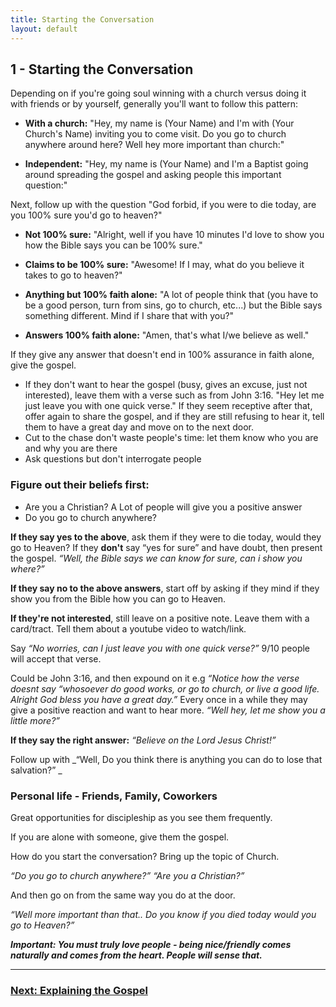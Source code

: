 ```yaml
---
title: Starting the Conversation
layout: default
---
```

## 1 - Starting the Conversation

Depending on if you're going soul winning with a church versus doing it with friends or by yourself, generally you'll want to follow this pattern:

* **With a church:** "Hey, my name is (Your Name) and I'm with (Your Church's Name) inviting you to come visit. Do you go to church anywhere around here? Well hey more important than church:"

* **Independent:** "Hey, my name is (Your Name) and I'm a Baptist going around spreading the gospel and asking people this important question:"

Next, follow up with the question "God forbid, if you were to die today, are you 100% sure you'd go to heaven?"

* **Not 100% sure:** "Alright, well if you have 10 minutes I'd love to show you how the Bible says you can be 100% sure."

* **Claims to be 100% sure:** "Awesome! If I may, what do you believe it takes to go to heaven?"

* **Anything but 100% faith alone:** "A lot of people think that (you have to be a good person, turn from sins, go to church, etc...) but the Bible says something different. Mind if I share that with you?"

* **Answers 100% faith alone:** "Amen, that's what I/we believe as well."

If they give any answer that doesn't end in 100% assurance in faith alone, give the gospel.

* If they don't want to hear the gospel (busy, gives an excuse, just not interested), leave them with a verse such as from John 3:16. "Hey let me just leave you with one quick verse." If they seem receptive after that, offer again to share the gospel, and if they are still refusing to hear it, tell them to have a great day and move on to the next door.
* Cut to the chase don't waste people's time: let them know who you are and why you are there
* Ask questions but don't interrogate people

### Figure out their beliefs first:
* Are you a Christian? A Lot of people will give you a positive answer
* Do you go to church anywhere?

**If they say yes to the above**, ask them if they were to die today, would they go to Heaven? If they __don't__ say “yes for sure” and have doubt, then present the gospel. _“Well, the Bible says we can know for sure, can i show you where?”_

**If they say no to the above answers**, start off by asking if they mind if they show you from the Bible how you can go to Heaven.

**If they're not interested**, still leave on a positive note. Leave them with a card/tract. Tell them about a youtube video to watch/link. 

Say _“No worries, can I just leave you with one quick verse?”_ 9/10 people will accept that verse.

Could be John 3:16, and then expound on it e.g _“Notice how the verse doesnt say “whosoever do good works, or go to church, or live a good life. Alright God bless you have a great day.”_ Every once in a while they may give a positive reaction and want to hear more. _“Well hey, let me show you a little more?”_

**If they say the right answer:** _“Believe on the Lord Jesus Christ!”_

Follow up with _“Well, Do you think there is anything you can do to lose that salvation?” _

### Personal life - Friends, Family, Coworkers
Great opportunities for discipleship as you see them frequently. 

If you are alone with someone, give them the gospel. 

How do you start the conversation? Bring up the topic of Church. 

_“Do you go to church anywhere?” “Are you a Christian?”_

And then go on from the same way you do at the door.  

_“Well more important than that.. Do you know if you died today would you go to Heaven?”_

_**Important: You must truly love people - being nice/friendly comes naturally and comes from the heart. People will sense that.**_

---

### [Next: Explaining the Gospel](/soulwinning/soulwinning-instruction/explaining-the-gospel)
